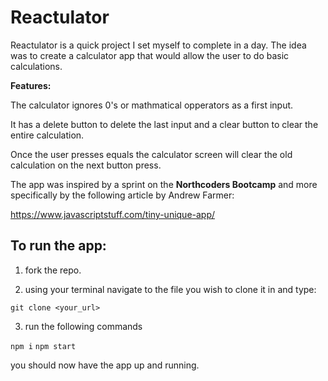 # Reactulator

Reactulator is a quick project I set myself to complete in a day. The idea was to create a calculator app that would allow the user to do basic calculations. 

**Features:**

The calculator ignores 0's or mathmatical opperators as a first input.

It has a delete button to delete the last input and a clear button to clear the entire calculation. 

Once the user presses equals the calculator screen will clear the old calculation on the next button press. 


The app was inspired by a sprint on the **Northcoders Bootcamp** and more specifically by the following article by Andrew Farmer:

https://www.javascriptstuff.com/tiny-unique-app/

## To run the app:

1. fork the repo.

2. using your terminal navigate to the file you wish to clone it in and type:

```git clone <your_url>```

3. run the following commands

```npm i``` 
```npm start```

you should now have the app up and running. 

